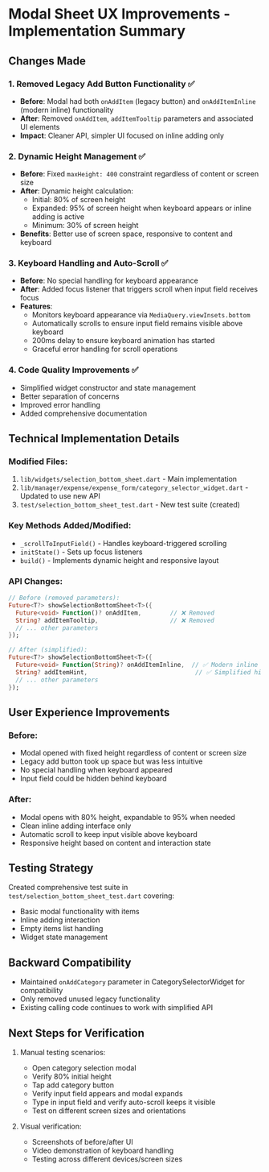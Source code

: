 # Modal Sheet UX Improvements - Implementation Summary

## Changes Made

### 1. Removed Legacy Add Button Functionality ✅
- **Before**: Modal had both `onAddItem` (legacy button) and `onAddItemInline` (modern inline) functionality
- **After**: Removed `onAddItem`, `addItemTooltip` parameters and associated UI elements
- **Impact**: Cleaner API, simpler UI focused on inline adding only

### 2. Dynamic Height Management ✅
- **Before**: Fixed `maxHeight: 400` constraint regardless of content or screen size
- **After**: Dynamic height calculation:
  - Initial: 80% of screen height
  - Expanded: 95% of screen height when keyboard appears or inline adding is active
  - Minimum: 30% of screen height
- **Benefits**: Better use of screen space, responsive to content and keyboard

### 3. Keyboard Handling and Auto-Scroll ✅
- **Before**: No special handling for keyboard appearance
- **After**: Added focus listener that triggers scroll when input field receives focus
- **Features**:
  - Monitors keyboard appearance via `MediaQuery.viewInsets.bottom`
  - Automatically scrolls to ensure input field remains visible above keyboard
  - 200ms delay to ensure keyboard animation has started
  - Graceful error handling for scroll operations

### 4. Code Quality Improvements ✅
- Simplified widget constructor and state management
- Better separation of concerns
- Improved error handling
- Added comprehensive documentation

## Technical Implementation Details

### Modified Files:
1. `lib/widgets/selection_bottom_sheet.dart` - Main implementation
2. `lib/manager/expense/expense_form/category_selector_widget.dart` - Updated to use new API
3. `test/selection_bottom_sheet_test.dart` - New test suite (created)

### Key Methods Added/Modified:
- `_scrollToInputField()` - Handles keyboard-triggered scrolling
- `initState()` - Sets up focus listeners
- `build()` - Implements dynamic height and responsive layout

### API Changes:
```dart
// Before (removed parameters):
Future<T?> showSelectionBottomSheet<T>({
  Future<void> Function()? onAddItem,        // ❌ Removed
  String? addItemTooltip,                    // ❌ Removed
  // ... other parameters
});

// After (simplified):
Future<T?> showSelectionBottomSheet<T>({
  Future<void> Function(String)? onAddItemInline,  // ✅ Modern inline adding only
  String? addItemHint,                              // ✅ Simplified hint system
  // ... other parameters
});
```

## User Experience Improvements

### Before:
- Modal opened with fixed height regardless of content or screen size
- Legacy add button took up space but was less intuitive
- No special handling when keyboard appeared
- Input field could be hidden behind keyboard

### After:
- Modal opens with 80% height, expandable to 95% when needed
- Clean inline adding interface only
- Automatic scroll to keep input visible above keyboard
- Responsive height based on content and interaction state

## Testing Strategy

Created comprehensive test suite in `test/selection_bottom_sheet_test.dart` covering:
- Basic modal functionality with items
- Inline adding interaction
- Empty items list handling
- Widget state management

## Backward Compatibility

- Maintained `onAddCategory` parameter in CategorySelectorWidget for compatibility
- Only removed unused legacy functionality
- Existing calling code continues to work with simplified API

## Next Steps for Verification

1. Manual testing scenarios:
   - Open category selection modal
   - Verify 80% initial height
   - Tap add category button
   - Verify input field appears and modal expands
   - Type in input field and verify auto-scroll keeps it visible
   - Test on different screen sizes and orientations

2. Visual verification:
   - Screenshots of before/after UI
   - Video demonstration of keyboard handling
   - Testing across different devices/screen sizes